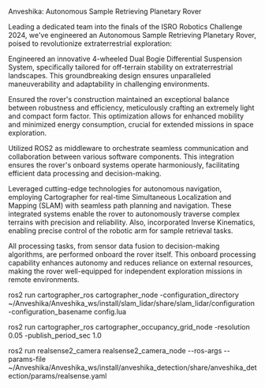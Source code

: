 Anveshika: Autonomous Sample Retrieving Planetary Rover

Leading a dedicated team into the finals of the ISRO Robotics Challenge 2024, we've engineered an Autonomous Sample Retrieving Planetary Rover, poised to revolutionize extraterrestrial exploration:

Engineered an innovative 4-wheeled Dual Bogie Differential Suspension System, specifically tailored for off-terrain stability on extraterrestrial landscapes. This groundbreaking design ensures unparalleled maneuverability and adaptability in challenging environments.

Ensured the rover's construction maintained an exceptional balance between robustness and efficiency, meticulously crafting an extremely light and compact form factor. This optimization allows for enhanced mobility and minimized energy consumption, crucial for extended missions in space exploration.

Utilized ROS2 as middleware to orchestrate seamless communication and collaboration between various software components. This integration ensures the rover's onboard systems operate harmoniously, facilitating efficient data processing and decision-making.

Leveraged cutting-edge technologies for autonomous navigation, employing Cartographer for real-time Simultaneous Localization and Mapping (SLAM) with seamless path planning and navigation. These integrated systems enable the rover to autonomously traverse complex terrains with precision and reliability. Also, incorporated Inverse Kinematics, enabling precise control of the robotic arm for sample retrieval tasks. 

All processing tasks, from sensor data fusion to decision-making algorithms, are performed onboard the rover itself. This onboard processing capability enhances autonomy and reduces reliance on external resources, making the rover well-equipped for independent exploration missions in remote environments.

ros2 run cartographer_ros cartographer_node -configuration_directory ~/Anveshika/Anveshika_ws/install/slam_lidar/share/slam_lidar/configuration -configuration_basename config.lua

ros2 run cartographer_ros cartographer_occupancy_grid_node -resolution 0.05 -publish_period_sec 1.0

ros2 run realsense2_camera realsense2_camera_node --ros-args --params-file ~/Anveshika/Anveshika_ws/install/anveshika_detection/share/anveshika_detection/params/realsense.yaml

